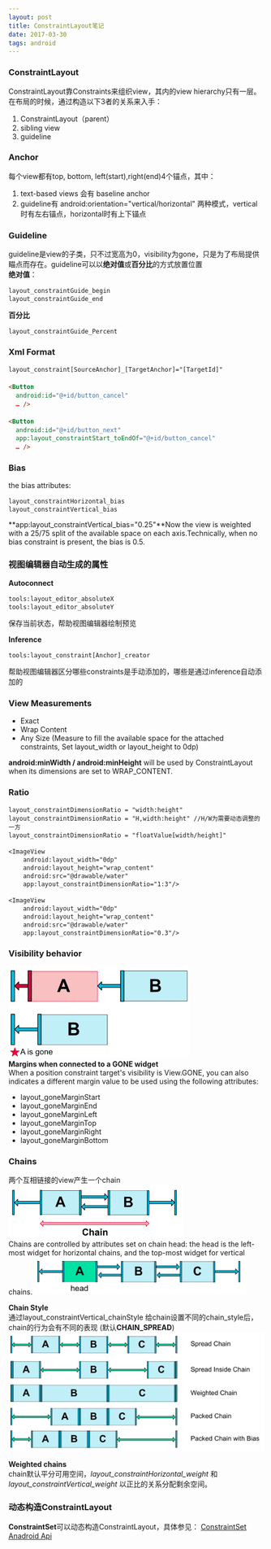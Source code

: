 ```yaml
---
layout: post
title: ConstraintLayout笔记
date: 2017-03-30
tags: android    
---
```


### ConstraintLayout 
ConstraintLayout靠Constraints来组织view，其内的view hierarchy只有一层。在布局的时候，通过构造以下3者的关系来入手：
1. ConstraintLayout（parent）
2. sibling view
3. guideline

### Anchor
每个view都有top, bottom, left(start),right(end)4个锚点，其中：
1. text-based views 会有 baseline anchor
2. guideline有 android:orientation="vertical/horizontal" 两种模式，vertical时有左右锚点，horizontal时有上下锚点

### Guideline
guideline是view的子类，只不过宽高为0，visibility为gone，只是为了布局提供瞄点而存在。guideline可以以**绝对值**或**百分比**的方式放置位置<br/>
**绝对值**：
```
layout_constraintGuide_begin
layout_constraintGuide_end
```
**百分比**
```
layout_constraintGuide_Percent
```

### Xml Format
```html
layout_constraint[SourceAnchor]_[TargetAnchor]="[TargetId]"

<Button
  android:id="@+id/button_cancel"
  …​ />

<Button
  android:id="@+id/button_next"
  app:layout_constraintStart_toEndOf="@+id/button_cancel"
  …​ />
```
### Bias
the bias attributes:
```
layout_constraintHorizontal_bias
layout_constraintVertical_bias
```

**app:layout_constraintVertical_bias="0.25"**Now the view is weighted with a 25/75 split of the available space on each axis.Technically, when no bias constraint is present, the bias is 0.5.

### 视图编辑器自动生成的属性
**Autoconnect**
```
tools:layout_editor_absoluteX
tools:layout_editor_absoluteY
```
保存当前状态，帮助视图编辑器绘制预览

**Inference**
```
tools:layout_constraint[Anchor]_creator
```
帮助视图编辑器区分哪些constraints是手动添加的，哪些是通过inference自动添加的

### View Measurements
* Exact
* Wrap Content
* Any Size (Measure to fill the available space for the attached constraints, Set layout_width or layout_height to 0dp)

**android:minWidth / android:minHeight** will be used by ConstraintLayout when its dimensions are set to WRAP_CONTENT.

### Ratio
```
layout_constraintDimensionRatio = "width:height"
layout_constraintDimensionRatio = "H,width:height" //H/W为需要动态调整的一方
layout_constraintDimensionRatio = "floatValue[width/height]"

<ImageView
    android:layout_width="0dp"
    android:layout_height="wrap_content"
    android:src="@drawable/water"
    app:layout_constraintDimensionRatio="1:3"/>

<ImageView
    android:layout_width="0dp"
    android:layout_height="wrap_content"
    android:src="@drawable/water"
    app:layout_constraintDimensionRatio="0.3"/>
```

### Visibility behavior
![](/images/android/constraint_visibility.png)<br/>
**Margins when connected to a GONE widget**<br/>
When a position constraint target's visibility is View.GONE, you can also indicates a different margin value to be used using the following attributes:
* layout_goneMarginStart
* layout_goneMarginEnd
* layout_goneMarginLeft
* layout_goneMarginTop
* layout_goneMarginRight
* layout_goneMarginBottom

### Chains
两个互相链接的view产生一个chain
![](/images/android/constraint_chain.png)<br/>
Chains are controlled by attributes set on chain head: the head is the left-most widget for horizontal chains, and the top-most widget for vertical chains.
![](/images/android/constraint_chain_head.png)<br/>

**Chain Style**<br/>
通过layout_constraintVertical_chainStyle
给chain设置不同的chain_style后，chain的行为会有不同的表现 (默认**CHAIN_SPREAD**)
![](/images/android/constraint_chain_style.png)<br/>

**Weighted chains**<br/>
chain默认平分可用空间，*layout_constraintHorizontal_weight* 和*layout_constraintVertical_weight* 以正比的关系分配剩余空间。

### 动态构造ConstraintLayout
**ConstraintSet**可以动态构造ConstraintLayout，具体参见：
[ConstraintSet Anadroid Api](https://developer.android.com/reference/android/support/constraint/ConstraintSet.html)